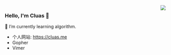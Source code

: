 
<img align="right" src="https://github-readme-stats.vercel.app/api?username=Cluas&show_icons=true&icon_color=805AD5&text_color=718096&bg_color=ffffff&hide_title=true" />

### Hello, I'm Cluas 👋

🌱 I’m currently learning algorithm.

- 个人网站: https://cluas.me
- Gopher
- Vimer
